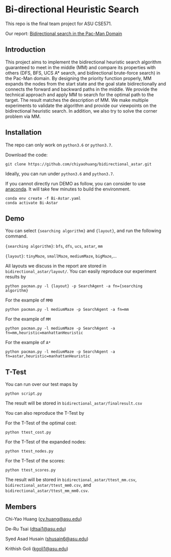 # Bi-directional Heuristic Search

This repo is the final team project for ASU CSE571.

Our report: [Bidirectional search in the Pac-Man Domain](link)

## Introduction

This project aims to implement the bidirectional heuristic search algorithm guaranteed to meet in the middle (MM) and compare its properties with others (DFS, BFS, UCS A* search, and bidirectional brute-force search) in the Pac-Man domain. By designing the priority function properly, MM expands the nodes from the start state and the goal state bidirectionally and connects the forward and backward paths in the middle. We provide the technical approach and apply MM to search for the optimal path to the target. The result matches the description of MM. We make multiple experiments to validate the algorithm and provide our viewpoints on the bidirectional heuristic search. In addition, we also try to solve the corner problem via MM. 


## Installation

The repo can only work on `python3.6` or `python3.7`.

Download the code:

```
git clone https://github.com/chiyaohuang/bidirectional_astar.git
```

Ideally, you can run under `python3.6` and `python3.7`.

If you cannot directly run DEMO as follow, you can consider to use [anaconda](https://www.anaconda.com/). It will take few minutes to build the environment.

```
conda env create -f Bi-Astar.yaml
conda activate Bi-Astar
```


## Demo

You can select `{searching algorithm}` and `{layout}`, and run the following command.

`{searching algorithm}`: `bfs`, `dfs`, `ucs`, `astar`, `mm`

`{layout}`: `tinyMaze`, `smallMaze`, `mediumMaze`, `bigMaze`,...

All layouts we discuss in the report are stored in `bidirectional_astar/layout/`. You can easily reproduce our experiment results by

```
python pacman.py -l {layout} -p SearchAgent -a fn={searching algorithm}
```

For the example of `MM0`

```
python pacman.py -l mediumMaze -p SearchAgent -a fn=mm
```

For the example of `MM`

```
python pacman.py -l mediumMaze -p SearchAgent -a fn=mm,heuristic=manhattanHeuristic
```

For the example of `A*`

```
python pacman.py -l mediumMaze -p SearchAgent -a fn=astar,heuristic=manhattanHeuristic
```

## T-Test

You can run over our test maps by

```
python script.py
```

The result will be stored in `bidirectional_astar/finalresult.csv`

You can also reproduce the T-Test by

For the T-Test of the optimal cost:

```
python ttest_cost.py
```

For the T-Test of the expanded nodes:

```
python ttest_nodes.py
```

For the T-Test of the scores:

```
python ttest_scores.py
```

The result will be stored in `bidirectional_astar/ttest_mm.csv`, `bidirectional_astar/ttest_mm0.csv`, and `bidirectional_astar/ttest_mm_mm0.csv`. 


## Members

Chi-Yao Huang ([cy.huang@asu.edu](cy.huang@asu.edu))

De-Ru Tsai ([dtsai1@asu.edu](dtsai1@asu.edu))

Syed Asad Husain ([shusain6@asu.edu](shusain6@asu.edu))

Krithish Goli ([kgoli1@asu.edu](kgoli1@asu.edu))
